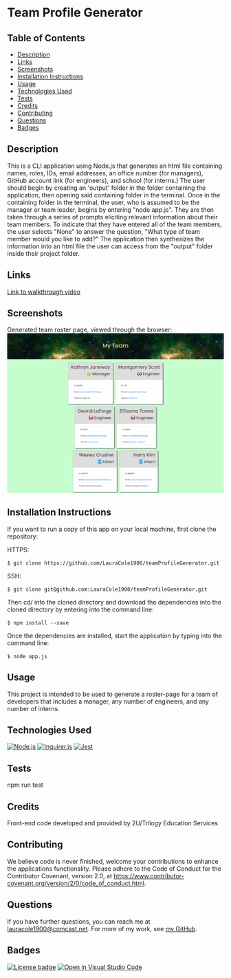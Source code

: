 # Team Profile Generator

## Table of Contents

* [Description](#description)
* [Links](#links)
* [Screenshots](#screenshots)
* [Installation Instructions](#installation-instructions)
* [Usage](#usage)
* [Technologies Used](#technologies-used)
* [Tests](#tests)
* [Credits](#credits)
* [Contributing](#contributing)
* [Questions](#questions)
* [Badges](#badges)

## Description

This is a CLI application using Node.js that generates an html file containing names, roles, IDs, email addresses, an office number (for managers), GitHub account link (for engineers), and school (for interns.) The user should begin by creating an 'output' folder in the folder containing the application, then opening said containing folder in the terminal. Once in the containing folder in the terminal, the user, who is assumed to be the manager or team leader, begins by entering "node app.js". They are then taken through a series of prompts eliciting relevant information about their team members. To indicate that they have entered all of the team members, the user selects "None" to answer the question, "What type of team member would you like to add?" The application then synthesizes the information into an html file the user can access from the "output" folder inside their project folder.

## Links

[Link to walkthrough video](https://drive.google.com/file/d/14Y77zksXcUSfyXXI9gjCWBtUWVf3rcxJ/view)

## Screenshots

Generated team roster page, viewed through the browser:
![Team roster page](./Assets/team-roster-screencap.png)
  
## Installation Instructions

If you want to run a copy of this app on your local machine, first clone the repository:

HTTPS:
```
$ git clone https://github.com/LauraCole1900/teamProfileGenerator.git
```

SSH:
```
$ git clone git@github.com:LauraCole1900/teamProfileGenerator.git
```

Then cd/ into the cloned directory and download the dependencies into the cloned directory by entering into the command line:
```
$ npm install --save
```

Once the dependencies are installed, start the application by typing into the command line:
```
$ node app.js
```

## Usage

This project is intended to be used to generate a roster-page for a team of developers that includes a manager, any number of engineers, and any number of interns.

## Technologies Used

[![Node.js](https://img.shields.io/badge/built%20with-Node.js-3c873a)](https://nodejs.org/en/) [![Inquirer.js](https://img.shields.io/badge/built%20with-Inquirer.js-68a063)](https://www.npmjs.com/package/inquirer) [![Jest](https://img.shields.io/badge/built%20with-Jest-6ec532)](https://jestjs.io/)

## Tests

npm run test

## Credits

Front-end code developed and provided by 2U/Trilogy Education Services

## Contributing

We believe code is never finished, welcome your contributions to enhance the applications functionality. Please adhere to the Code of Conduct for the Contributor Covenant, version 2.0, at https://www.contributor-covenant.org/version/2/0/code_of_conduct.html.

## Questions

If you have further questions, you can reach me at lauracole1900@comcast.net. For more of my work, see [my GitHub](https://github.com/LauraCole1900).

## Badges

[![License badge](https://img.shields.io/badge/license-MIT-00560d)](./LICENSE) [![Open in Visual Studio Code](https://open.vscode.dev/badges/open-in-vscode.svg)](https://open.vscode.dev/LauraCole1900/teamProfileGenerator)

